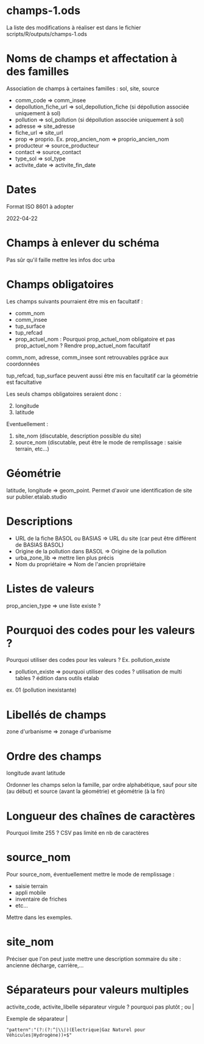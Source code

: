 # champs-1.ods
La liste des modifications à réaliser est dans le fichier scripts/R/outputs/champs-1.ods

# Noms de champs et affectation à des familles
Association de champs à certaines familles : sol, site, source

- comm_code => comm_insee
- depollution_fiche_url => sol_depollution_fiche (si dépollution associée uniquement à sol)
- pollution => sol_pollution (si dépollution associée uniquement à sol)
- adresse => site_adresse
- fiche_url => site_url
- prop => proprio. Ex. prop_ancien_nom => proprio_ancien_nom
- producteur => source_producteur
- contact => source_contact
- type_sol => sol_type
- activite_date => activite_fin_date

# Dates
Format ISO 8601 à adopter

2022-04-22

# Champs à enlever du schéma
Pas sûr qu'il faille mettre les infos doc urba

# Champs obligatoires
Les champs suivants pourraient être mis en facultatif :
- comm_nom
- comm_insee
- tup_surface
- tup_refcad
- prop_actuel_nom : Pourquoi prop_actuel_nom obligatoire et pas prop_actuel_nom ? Rendre prop_actuel_nom facultatif

comm_nom, adresse, comm_insee sont retrouvables pgrâce aux coordonnées

tup_refcad, tup_surface peuvent aussi être mis en facultatif car la géométrie est facultative

Les seuls champs obligatoires seraient donc :

2. longitude
3. latitude


Eventuellement :

1. site_nom (discutable, description possible du site)
4. source_nom (discutable, peut être le mode de remplissage : saisie terrain, etc...)

# Géométrie
latitude, longitude => geom_point. Permet d'avoir une identification de site sur publier.etalab.studio

# Descriptions
- URL de la fiche BASOL ou BASIAS => URL du site (car peut être différent de BASIAS BASOL)
- Origine de la pollution dans BASOL => Origine de la pollution
- urba_zone_lib => mettre lien plus précis
- Nom du propriétaire => Nom de l'ancien propriétaire

# Listes de valeurs
prop_ancien_type => une liste existe ?

# Pourquoi des codes pour les valeurs ?
Pourquoi utiliser des codes pour les valeurs ? Ex. pollution_existe

- pollution_existe => pourquoi utiliser des codes ? utilisation de multi tables ?
édition dans outils etalab

ex. 01 (pollution inexistante)

# Libellés de champs
zone d'urbanisme => zonage d'urbanisme

# Ordre des champs
longitude avant latitude

Ordonner les champs selon la famille, par ordre alphabétique, sauf pour site (au début) et source (avant la géométrie) et géométrie (à la fin)

# Longueur des chaînes de caractères
Pourquoi limite 255 ? CSV pas limité en nb de caractères

# source_nom
Pour source_nom, éventuellement mettre le mode de remplissage :

- saisie terrain
- appli mobile
- inventaire de friches
- etc...

Mettre dans les exemples.

# site_nom
Préciser que l'on peut juste mettre une description sommaire du site : ancienne décharge, carrière,...

# Séparateurs pour valeurs multiples
activite_code, activite_libelle
séparateur virgule ? pourquoi pas plutôt ; ou |

Exemple de séparateur | 

	"pattern":"(?:(?:^|\\|)(Electrique|Gaz Naturel pour Véhicules|Hydrogène))+$"